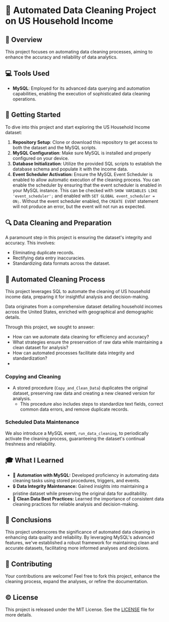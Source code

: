 # 🧹 Automated Data Cleaning Project on US Household Income

## 🌟 Overview

This project focuses on automating data cleaning processes, aiming to enhance the accuracy and reliability of data analytics.

## 💻 Tools Used

- **MySQL**: Employed for its advanced data querying and automation capabilities, enabling the execution of sophisticated data cleaning operations.

## 🚀 Getting Started

To dive into this project and start exploring the US Household Income dataset:

1. **Repository Setup**: Clone or download this repository to get access to both the dataset and the MySQL scripts.
2. **MySQL Configuration**: Make sure MySQL is installed and properly configured on your device.
3. **Database Initialization**: Utilize the provided SQL scripts to establish the database schema and populate it with the income data.
4.  **Event Scheduler Activation:**
   Ensure the MySQL Event Scheduler is enabled to allow automatic execution of the cleaning process. You can enable the scheduler by ensuring that the event scheduler is enabled in your MySQL instance. This can be checked with `SHOW VARIABLES LIKE 'event_scheduler';` and enabled with `SET GLOBAL event_scheduler = ON;`. Without the event scheduler enabled, the `CREATE EVENT` statement will not produce an error, but the event will not run as expected.

## 🔍 Data Cleaning and Preparation

A paramount step in this project is ensuring the dataset's integrity and accuracy. This involves:
- Eliminating duplicate records.
- Rectifying data entry inaccuracies.
- Standardizing data formats across the dataset.

## 🔄 Automated Cleaning Process
This project leverages SQL to automate the cleaning of US household income data, preparing it for insightful analysis and decision-making.

Data originates from a comprehensive dataset detailing household incomes across the United States, enriched with geographical and demographic details.

Through this project, we sought to answer:
- How can we automate data cleaning for efficiency and accuracy? 
- What strategies ensure the preservation of raw data while maintaining a clean dataset for analysis? 
- How can automated processes facilitate data integrity and standardization?
- 
### Copying and Cleaning

- A stored procedure (`Copy_and_Clean_Data`) duplicates the original dataset, preserving raw data and creating a new cleaned version for analysis.
   - This procedure also includes steps to standardize text fields, correct common data errors, and remove duplicate records.

### Scheduled Data Maintenance

We also introduce a MySQL event, `run_data_cleaning`, to periodically activate the cleaning process, guaranteeing the dataset's continual freshness and reliability.

## 🎓 What I Learned 

- 🔄 **Automation with MySQL:** Developed proficiency in automating data cleaning tasks using stored procedures, triggers, and events.
- 🔒 **Data Integrity Maintenance:** Gained insights into maintaining a pristine dataset while preserving the original data for auditability.
- 🧹 **Clean Data Best Practices:** Learned the importance of consistent data cleaning practices for reliable analysis and decision-making.

## 🎉 Conclusions 

This project underscores the significance of automated data cleaning in enhancing data quality and reliability. By leveraging MySQL's advanced features, we've established a robust framework for maintaining clean and accurate datasets, facilitating more informed analyses and decisions.

## 🤝 Contributing

Your contributions are welcome! Feel free to fork this project, enhance the cleaning process, expand the analyses, or refine the documentation.

## ©️ License

This project is released under the MIT License. See the [LICENSE](./LICENSE.md) file for more details.
